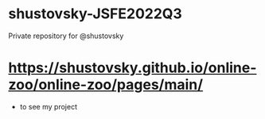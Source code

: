 # shustovsky-JSFE2022Q3
Private repository for @shustovsky
# https://shustovsky.github.io/online-zoo/online-zoo/pages/main/ 
- to see my project
